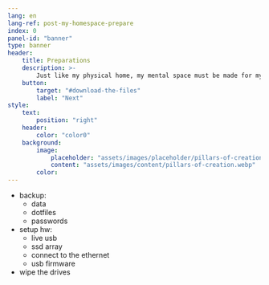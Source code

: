 ```yaml
---
lang: en
lang-ref: post-my-homespace-prepare
index: 0
panel-id: "banner"
type: banner
header:
    title: Preparations
    description: >-
        Just like my physical home, my mental space must be made for my needs.<br>The operations are automated in <a href="https://github.com/apehex/homesick">scripts</a>.
    button:
        target: "#download-the-files"
        label: "Next"
style:
    text:
        position: "right"
    header:
        color: "color0"
    background:
        image:
            placeholder: "assets/images/placeholder/pillars-of-creation.webp"
            content: "assets/images/content/pillars-of-creation.webp"
        color:
---
```

- backup:
  - data
  - dotfiles
  - passwords
- setup hw:
  - live usb
  - ssd array
  - connect to the ethernet
  - usb firmware 
- wipe the drives 
